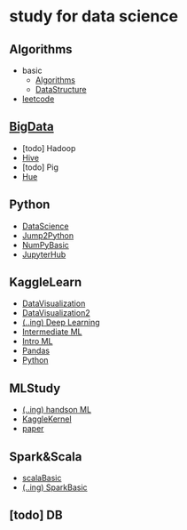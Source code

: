 # study for data science
## Algorithms
* basic
  * [Algorithms](Algorithms/basic/Algorithms)
  * [DataStructure](Algorithms/basic/DataStructure)
* [leetcode](Algorithms/leetcode)
## [BigData](Bigdata)
* [todo] Hadoop
* [Hive](Bigdata/Hive)
* [todo] Pig
* [Hue](Bigdata/Hue/hue.ipynb)
## Python
* [DataScience](Python/DataScience)
* [Jump2Python](Python/Jump2Python)
* [NumPyBasic](Python/NumPyBasic.ipynb)
* [JupyterHub](Python/JupyterHub.ipynb)
## KaggleLearn
* [DataVisualization](DataVisualization)
* [DataVisualization2](kaggleLearn/DataVisualization2)
* [(..ing) Deep Learning](kaggleLearn/DeepLearning)
* [Intermediate ML](kaggleLearn/IntermediateML)
* [Intro ML](kaggleLearn/IntroToML)
* [Pandas](kaggleLearn/pandas.ipynb)
* [Python](kaggleLearn)
## MLStudy
* [(..ing) handson ML](MLStudy/handsonML)
* [KaggleKernel](MLStudy/kaggleKernel)
* [paper](MLStudy/paper)
## Spark&Scala
* [scalaBasic](Spark%26Scala/scalaBasic)
* [(..ing) SparkBasic](Spark%26Scala/sparkBasic)
## [todo] DB

